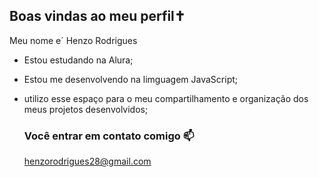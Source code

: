## Boas vindas ao meu perfil✝️

Meu nome e´ Henzo Rodrigues

- Estou estudando na Alura;
- Estou me desenvolvendo na limguagem JavaScript;
- utilizo esse espaço para o meu compartilhamento e organização dos meus projetos desenvolvidos;

  ### Você entrar em contato comigo 📫

  henzorodrigues28@gmail.com
  
